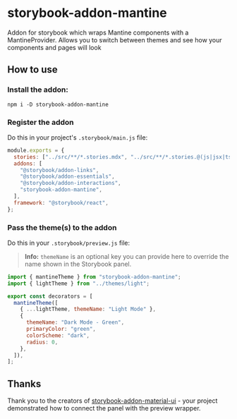 # storybook-addon-mantine

Addon for storybook which wraps Mantine components with a MantineProvider. Allows you to switch between themes and see how your components and pages will look

## How to use

### Install the addon:

```shell
npm i -D storybook-addon-mantine
```

### Register the addon

Do this in your project's `.storybook/main.js` file:

```js
module.exports = {
  stories: ["../src/**/*.stories.mdx", "../src/**/*.stories.@(js|jsx|ts|tsx)"],
  addons: [
    "@storybook/addon-links",
    "@storybook/addon-essentials",
    "@storybook/addon-interactions",
    "storybook-addon-mantine",
  ],
  framework: "@storybook/react",
};
```

### Pass the theme(s) to the addon

Do this in your `.storybook/preview.js` file:

> **Info:** `themeName` is an optional key you can provide here to override the name shown in the Storybook panel.

```js
import { mantineTheme } from "storybook-addon-mantine";
import { lightTheme } from "../themes/light";

export const decorators = [
  mantineTheme([
    { ...lightTheme, themeName: "Light Mode" },
    {
      themeName: "Dark Mode - Green",
      primaryColor: "green",
      colorScheme: "dark",
      radius: 0,
    },
  ]),
];
```

## Thanks

Thank you to the creators of [storybook-addon-material-ui](https://github.com/react-theming/storybook-addon-material-ui) - your project demonstrated how to connect the panel with the preview wrapper.
